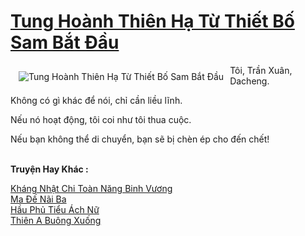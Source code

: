 <a href="https://truyenwiki.net/tung-hoanh-thien-ha-tu-thiet-bo-sam-bat-dau.35058/" title="Tung Hoành Thiên Hạ Từ Thiết Bố Sam Bắt Đầu"><h1>Tung Hoành Thiên Hạ Từ Thiết Bố Sam Bắt Đầu</h1></a><div style="display:table"><img align="right" style="float: left; padding: 10px;" src="https://truyenwiki.net/a/img/str/src/35058.jpg" alt="Tung Hoành Thiên Hạ Từ Thiết Bố Sam Bắt Đầu">Tôi, Trần Xuân, Dacheng.<p></p> Không có gì khác để nói, chỉ cần liều lĩnh.<p></p> Nếu nó hoạt động, tôi coi như tôi thua cuộc.<p></p> Nếu bạn không thể di chuyển, bạn sẽ bị chèn ép cho đến chết!</div><p><br><b>Truyện Hay Khác :</b></p><a href="https://truyenwiki.net/khang-nhat-chi-toan-nang-binh-vuong.35399/" alt="Kháng Nhật Chi Toàn Năng Binh Vương">Kháng Nhật Chi Toàn Năng Binh Vương</a><br/><a href="https://github.com/nownovels/topcv/tree/master/truyenhay/36729" alt="Ma Đế Nãi Ba">Ma Đế Nãi Ba</a><br/><a href="https://github.com/nownovels/topcv/tree/master/truyenhay/35051" alt="Hầu Phủ Tiểu Ách Nữ">Hầu Phủ Tiểu Ách Nữ</a><br/><a href="https://github.com/nownovels/topcv/tree/master/truyenhay/35226" alt="Thiên A Buông Xuống">Thiên A Buông Xuống</a><br/>